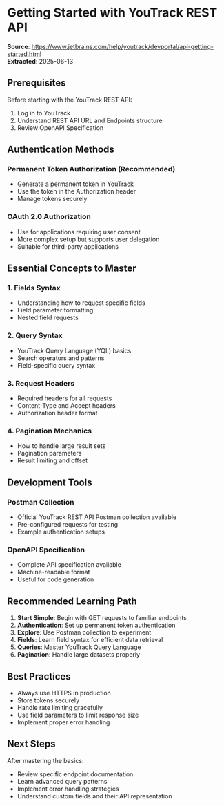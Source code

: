 # Getting Started with YouTrack REST API

**Source**: https://www.jetbrains.com/help/youtrack/devportal/api-getting-started.html  
**Extracted**: 2025-06-13

## Prerequisites

Before starting with the YouTrack REST API:
1. Log in to YouTrack
2. Understand REST API URL and Endpoints structure
3. Review OpenAPI Specification

## Authentication Methods

### Permanent Token Authorization (Recommended)
- Generate a permanent token in YouTrack
- Use the token in the Authorization header
- Manage tokens securely

### OAuth 2.0 Authorization
- Use for applications requiring user consent
- More complex setup but supports user delegation
- Suitable for third-party applications

## Essential Concepts to Master

### 1. Fields Syntax
- Understanding how to request specific fields
- Field parameter formatting
- Nested field requests

### 2. Query Syntax
- YouTrack Query Language (YQL) basics
- Search operators and patterns
- Field-specific query syntax

### 3. Request Headers
- Required headers for all requests
- Content-Type and Accept headers
- Authorization header format

### 4. Pagination Mechanics
- How to handle large result sets
- Pagination parameters
- Result limiting and offset

## Development Tools

### Postman Collection
- Official YouTrack REST API Postman collection available
- Pre-configured requests for testing
- Example authentication setups

### OpenAPI Specification
- Complete API specification available
- Machine-readable format
- Useful for code generation

## Recommended Learning Path

1. **Start Simple**: Begin with GET requests to familiar endpoints
2. **Authentication**: Set up permanent token authentication
3. **Explore**: Use Postman collection to experiment
4. **Fields**: Learn field syntax for efficient data retrieval
5. **Queries**: Master YouTrack Query Language
6. **Pagination**: Handle large datasets properly

## Best Practices

- Always use HTTPS in production
- Store tokens securely
- Handle rate limiting gracefully
- Use field parameters to limit response size
- Implement proper error handling

## Next Steps

After mastering the basics:
- Review specific endpoint documentation
- Learn advanced query patterns
- Implement error handling strategies
- Understand custom fields and their API representation